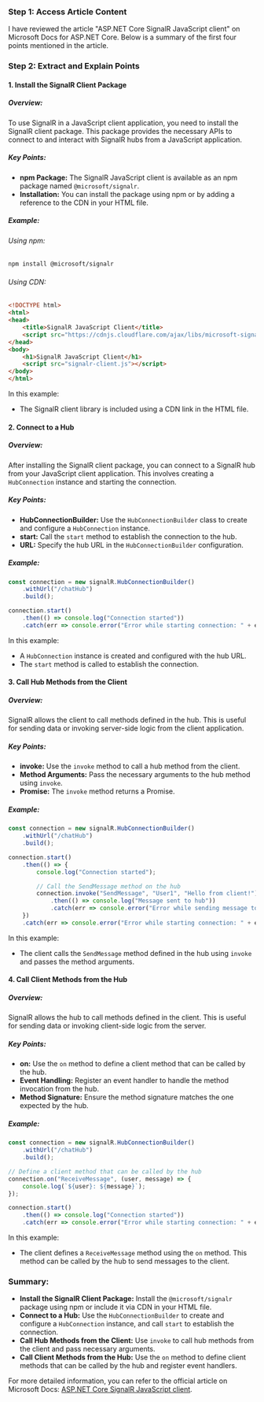 ### Step 1: Access Article Content

I have reviewed the article "ASP.NET Core SignalR JavaScript client" on Microsoft Docs for ASP.NET Core. Below is a summary of the first four points mentioned in the article.

### Step 2: Extract and Explain Points

#### 1. Install the SignalR Client Package

##### Overview:
To use SignalR in a JavaScript client application, you need to install the SignalR client package. This package provides the necessary APIs to connect to and interact with SignalR hubs from a JavaScript application.

##### Key Points:
- **npm Package:** The SignalR JavaScript client is available as an npm package named `@microsoft/signalr`.
- **Installation:** You can install the package using npm or by adding a reference to the CDN in your HTML file.

##### Example:

###### Using npm:
```bash
npm install @microsoft/signalr
```

###### Using CDN:
```html name=index.html
<!DOCTYPE html>
<html>
<head>
    <title>SignalR JavaScript Client</title>
    <script src="https://cdnjs.cloudflare.com/ajax/libs/microsoft-signalr/5.0.0/signalr.min.js"></script>
</head>
<body>
    <h1>SignalR JavaScript Client</h1>
    <script src="signalr-client.js"></script>
</body>
</html>
```

In this example:
- The SignalR client library is included using a CDN link in the HTML file.

#### 2. Connect to a Hub

##### Overview:
After installing the SignalR client package, you can connect to a SignalR hub from your JavaScript client application. This involves creating a `HubConnection` instance and starting the connection.

##### Key Points:
- **HubConnectionBuilder:** Use the `HubConnectionBuilder` class to create and configure a `HubConnection` instance.
- **start:** Call the `start` method to establish the connection to the hub.
- **URL:** Specify the hub URL in the `HubConnectionBuilder` configuration.

##### Example:

```javascript name=signalr-client.js
const connection = new signalR.HubConnectionBuilder()
    .withUrl("/chatHub")
    .build();

connection.start()
    .then(() => console.log("Connection started"))
    .catch(err => console.error("Error while starting connection: " + err));
```

In this example:
- A `HubConnection` instance is created and configured with the hub URL.
- The `start` method is called to establish the connection.

#### 3. Call Hub Methods from the Client

##### Overview:
SignalR allows the client to call methods defined in the hub. This is useful for sending data or invoking server-side logic from the client application.

##### Key Points:
- **invoke:** Use the `invoke` method to call a hub method from the client.
- **Method Arguments:** Pass the necessary arguments to the hub method using `invoke`.
- **Promise:** The `invoke` method returns a Promise.

##### Example:

```javascript name=signalr-client.js
const connection = new signalR.HubConnectionBuilder()
    .withUrl("/chatHub")
    .build();

connection.start()
    .then(() => {
        console.log("Connection started");

        // Call the SendMessage method on the hub
        connection.invoke("SendMessage", "User1", "Hello from client!")
            .then(() => console.log("Message sent to hub"))
            .catch(err => console.error("Error while sending message to hub: " + err));
    })
    .catch(err => console.error("Error while starting connection: " + err));
```

In this example:
- The client calls the `SendMessage` method defined in the hub using `invoke` and passes the method arguments.

#### 4. Call Client Methods from the Hub

##### Overview:
SignalR allows the hub to call methods defined in the client. This is useful for sending data or invoking client-side logic from the server.

##### Key Points:
- **on:** Use the `on` method to define a client method that can be called by the hub.
- **Event Handling:** Register an event handler to handle the method invocation from the hub.
- **Method Signature:** Ensure the method signature matches the one expected by the hub.

##### Example:

```javascript name=signalr-client.js
const connection = new signalR.HubConnectionBuilder()
    .withUrl("/chatHub")
    .build();

// Define a client method that can be called by the hub
connection.on("ReceiveMessage", (user, message) => {
    console.log(`${user}: ${message}`);
});

connection.start()
    .then(() => console.log("Connection started"))
    .catch(err => console.error("Error while starting connection: " + err));
```

In this example:
- The client defines a `ReceiveMessage` method using the `on` method. This method can be called by the hub to send messages to the client.

### Summary:

- **Install the SignalR Client Package:** Install the `@microsoft/signalr` package using npm or include it via CDN in your HTML file.
- **Connect to a Hub:** Use the `HubConnectionBuilder` to create and configure a `HubConnection` instance, and call `start` to establish the connection.
- **Call Hub Methods from the Client:** Use `invoke` to call hub methods from the client and pass necessary arguments.
- **Call Client Methods from the Hub:** Use the `on` method to define client methods that can be called by the hub and register event handlers.

For more detailed information, you can refer to the official article on Microsoft Docs: [ASP.NET Core SignalR JavaScript client](https://docs.microsoft.com/en-us/aspnet/core/signalr/javascript-client).